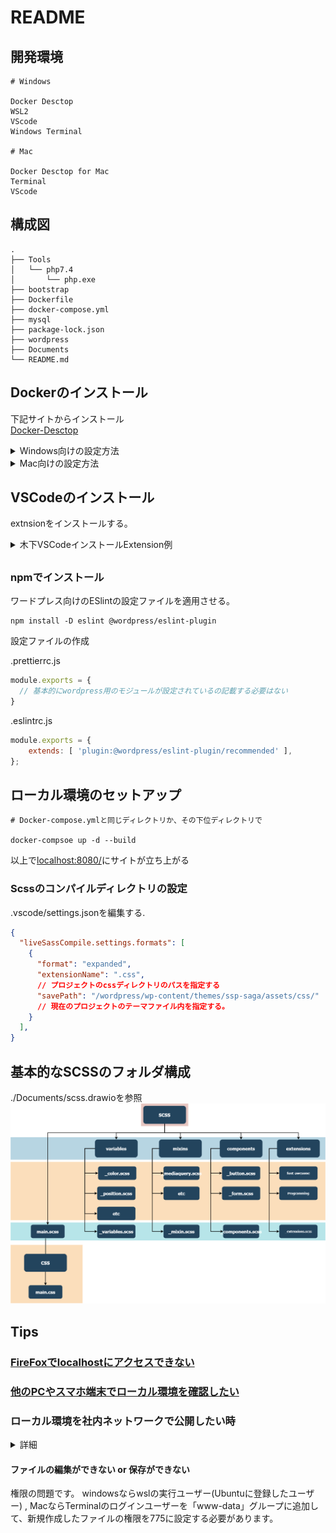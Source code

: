# README

## 開発環境

```
# Windows

Docker Desctop
WSL2
VScode
Windows Terminal

# Mac

Docker Desctop for Mac
Terminal
VScode
```

## 構成図

```
.
├── Tools
│   └── php7.4
│       └── php.exe
├── bootstrap
├── Dockerfile
├── docker-compose.yml
├── mysql
├── package-lock.json
├── wordpress
├── Documents
└── README.md

```
## Dockerのインストール

下記サイトからインストール  
[Docker-Desctop](https://www.docker.com/products/docker-desktop)

<details><summary>Windows向けの設定方法</summary><div>


</div></details>

<details><summary>Mac向けの設定方法</summary><div>


</div></details>

## VSCodeのインストール

extnsionをインストールする。

<details><summary>木下VSCodeインストールExtension例</summary><div>

```bash
anseki.vscode-color
azemoh.one-monokai
christian-kohler.npm-intellisense
codezombiech.gitignore
eg2.vscode-npm-script
felixfbecker.php-intellisense
felixfbecker.php-pack
imperez.smarty
PKief.material-icon-theme
syler.sass-indented
Wscats.eno

eamodio.gitlens
KnisterPeter.vscode-github
GitHub.vscode-pull-request-github
cschleiden.vscode-github-actions
donjayamanne.githistory
mhutchie.git-graph

ms-azuretools.vscode-docker
p1c2u.docker-compose
ms-vscode-remote.remote-containers
ms-vscode-remote.remote-wsl

bmewburn.vscode-intelephense-client
felixfbecker.php-debug
rifi2k.format-html-in-php
neilbrayfield.php-docblocker

MS-CEINTL.vscode-language-pack-ja
alefragnani.project-manager
hediet.vscode-drawio
oderwat.indent-rainbow
Asuka.insertnumbers
formulahendry.auto-rename-tag
mosapride.zenkaku
royaction.color-manager
purocean.drawio-preview

dbaeumer.vscode-eslint
esbenp.prettier-vscode
ritwickdey.live-sass
ritwickdey.LiveServer
thekalinga.bootstrap4-vscode
eventyret.bootstrap-4-cdn-snippet
Zaczero.bootstrap-v4-snippets

```
</div></details>  

## 

### npmでインストール

ワードプレス向けのESlintの設定ファイルを適用させる。

```
npm install -D eslint @wordpress/eslint-plugin
```

設定ファイルの作成

.prettierrc.js

```.prettierrc.js
module.exports = {
  // 基本的にwordpress用のモジュールが設定されているの記載する必要はない
}

```

.eslintrc.js

```.eslintrc.js
module.exports = {
	extends: [ 'plugin:@wordpress/eslint-plugin/recommended' ],
};

```

## ローカル環境のセットアップ

```
# Docker-compose.ymlと同じディレクトリか、その下位ディレクトリで

docker-compsoe up -d --build
```

以上で[localhost:8080/](localhost:8080)にサイトが立ち上がる

### Scssのコンパイルディレクトリの設定

.vscode/settings.jsonを編集する.

```settings.json
{
  "liveSassCompile.settings.formats": [
    {
      "format": "expanded",
      "extensionName": ".css",
      // プロジェクトのcssディレクトリのパスを指定する
      "savePath": "/wordpress/wp-content/themes/ssp-saga/assets/css/"
      // 現在のプロジェクトのテーマファイル内を指定する。
    }
  ],
}
```

## 基本的なSCSSのフォルダ構成

./Documents/scss.drawioを参照
![参考画像](./Documents/images/scss.png)

## Tips

### [FireFoxでlocalhostにアクセスできない](https://labor.ewigleere.net/2021/01/29/firefox_restrict_non_well_known_port/)

### [他のPCやスマホ端末でローカル環境を確認したい](https://weback.net/procedure/1752/)

### ローカル環境を社内ネットワークで公開したい時

<details><summary>詳細</summary><div>

#### 事前準備

上記の[他のPCやスマホ端末でローカル環境を確認したい](https://weback.net/procedure/1752/)を行い、ESET等のセキュリティソフトでローカルIPアドレスでのアクセスを許可する設定を行う

#### ルールの作成

![](Documents/images/img10.png)

「追加」を押して新しいルールを作成する

-  一般設定

```
# 名前
何のルールなのかを名づける

# 方向
# 外向き(ローカル -> リモート)
# 内向き(リモート -> ローカル)
# 双方向
双方向を選択する

# アクション
許可

# プロトコル
TCPおよびUDP
```

- ローカル設定

```
#　ポート
docker-compose.ymlファイルに記載されているポート番号

# IP
192.168.1.0/255.255.255.0
```

#### 参考URL
[https://help.eset.com/ees/7/ja-JP/idh_config_epfw_ids_exceptions.html](https://help.eset.com/ees/7/ja-JP/idh_config_epfw_ids_exceptions.html)
</div></details>

#### ファイルの編集ができない or 保存ができない

権限の問題です。
windowsならwslの実行ユーザー(Ubuntuに登録したユーザー) , MacならTerminalのログインユーザーを「www-data」グループに追加して、新規作成したファイルの権限を775に設定する必要があります。


